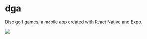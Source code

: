 # dga

Disc golf games, a mobile app created with React Native and Expo.


<img src="https://imgur.com/OXjqXl1"/>
